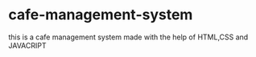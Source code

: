 # cafe-management-system
this is a cafe management system made with the help of HTML,CSS and JAVACRIPT
